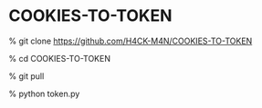 # COOKIES-TO-TOKEN

% git clone https://github.com/H4CK-M4N/COOKIES-TO-TOKEN

% cd COOKIES-TO-TOKEN

% git pull

% python token.py
